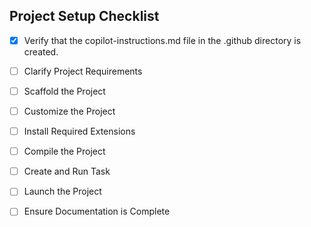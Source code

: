 <!-- Use this file to provide workspace-specific custom instructions to Copilot. For more details, visit https://code.visualstudio.com/docs/copilot/copilot-customization#_use-a-githubcopilotinstructionsmd-file -->

## Project Setup Checklist

- [x] Verify that the copilot-instructions.md file in the .github directory is created.

- [ ] Clarify Project Requirements
	<!-- Modern React 18 project with TypeScript, Vite, TailwindCSS, demos for products/sales and raffle system -->

- [ ] Scaffold the Project
	<!-- Create Vite React TypeScript project with all required dependencies -->

- [ ] Customize the Project
	<!-- Set up Prisma, API routes, React Router, components for demos -->

- [ ] Install Required Extensions
	<!-- Install any necessary VS Code extensions -->

- [ ] Compile the Project
	<!-- Install dependencies and ensure project compiles -->

- [ ] Create and Run Task
	<!-- Set up development tasks -->

- [ ] Launch the Project
	<!-- Start development server -->

- [ ] Ensure Documentation is Complete
	<!-- Update README and clean up instructions -->